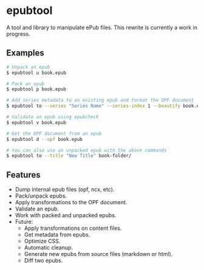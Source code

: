 # epubtool
A tool and library to manipulate ePub files. This rewrite is currently a work in progress.

## Examples

```sh
# Unpack an epub
$ epubtool u book.epub

# Pack an epub
$ epubtool p book.epub

# Add series metadata to an existing epub and format the OPF document
$ epubtool to --series "Series Name" --series-index 1 --beautify book.epub 

# Validate an epub using epubcheck
$ epubtool v book.epub

# Get the OPF document from an epub
$ epubtool d --opf book.epub

# You can also use an unpacked epub with the above commands
$ epubtool to --title "New Title" book-folder/
```

## Features
- Dump internal epub files (opf, ncx, etc).
- Pack/unpack epubs.
- Apply transformations to the OPF document.
- Validate an epub.
- Work with packed and unpacked epubs.
- Future:
  - Apply transformations on content files.
  - Get metadata from epubs.
  - Optimize CSS.
  - Automatic cleanup.
  - Generate new epubs from source files (markdown or html).
  - Diff two epubs.